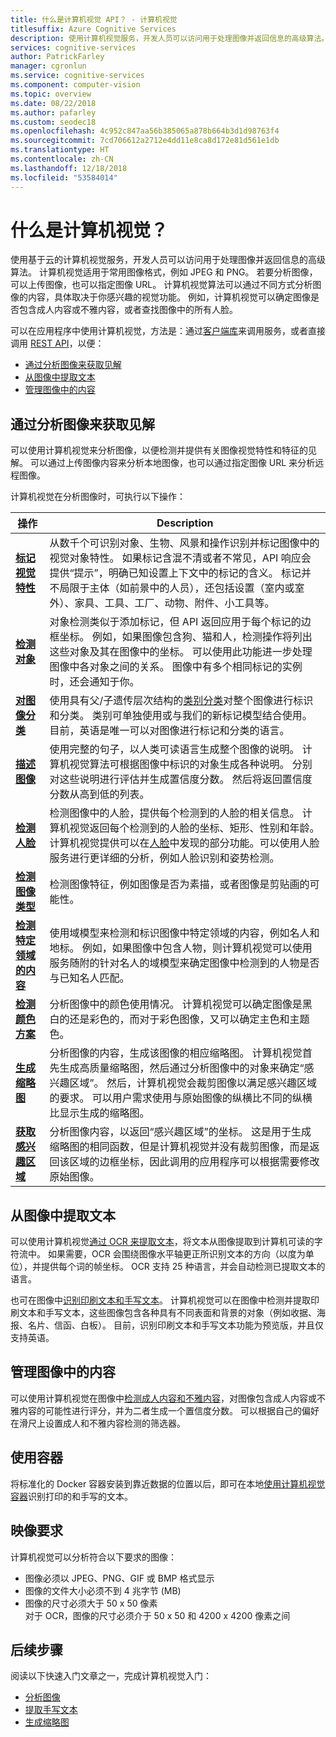 ```yaml
---
title: 什么是计算机视觉 API？ - 计算机视觉
titlesuffix: Azure Cognitive Services
description: 使用计算机视觉服务，开发人员可以访问用于处理图像并返回信息的高级算法。
services: cognitive-services
author: PatrickFarley
manager: cgronlun
ms.service: cognitive-services
ms.component: computer-vision
ms.topic: overview
ms.date: 08/22/2018
ms.author: pafarley
ms.custom: seodec18
ms.openlocfilehash: 4c952c847aa56b385065a878b664b3d1d98763f4
ms.sourcegitcommit: 7cd706612a2712e4dd11e8ca8d172e81d561e1db
ms.translationtype: HT
ms.contentlocale: zh-CN
ms.lasthandoff: 12/18/2018
ms.locfileid: "53584014"
---
```

# <a name="what-is-computer-vision"></a>什么是计算机视觉？

使用基于云的计算机视觉服务，开发人员可以访问用于处理图像并返回信息的高级算法。 计算机视觉适用于常用图像格式，例如 JPEG 和 PNG。 若要分析图像，可以上传图像，也可以指定图像 URL。 计算机视觉算法可以通过不同方式分析图像的内容，具体取决于你感兴趣的视觉功能。 例如，计算机视觉可以确定图像是否包含成人内容或不雅内容，或者查找图像中的所有人脸。

可以在应用程序中使用计算机视觉，方法是：通过[客户端库](quickstarts-sdk/csharp-analyze-sdk.md)来调用服务，或者直接调用 [REST API](vision-api-how-to-topics/howtocallvisionapi.md)，以便：

- [通过分析图像来获取见解](#analyzing-images-for-insight)
- [从图像中提取文本](#extracting-text-from-images)
- [管理图像中的内容](#moderating-content-in-images)

## <a name="analyzing-images-for-insight"></a>通过分析图像来获取见解

可以使用计算机视觉来分析图像，以便检测并提供有关图像视觉特性和特征的见解。 可以通过上传图像内容来分析本地图像，也可以通过指定图像 URL 来分析远程图像。

计算机视觉在分析图像时，可执行以下操作：

| 操作 | Description |
| ------ | ----------- |
|**[标记视觉特性](concept-tagging-images.md)**|从数千个可识别对象、生物、风景和操作识别并标记图像中的视觉对象特性。 如果标记含混不清或者不常见，API 响应会提供“提示”，明确已知设置上下文中的标记的含义。 标记并不局限于主体（如前景中的人员），还包括设置（室内或室外）、家具、工具、工厂、动物、附件、小工具等。|
|**[检测对象](concept-object-detection.md)**| 对象检测类似于添加标记，但 API 返回应用于每个标记的边框坐标。 例如，如果图像包含狗、猫和人，检测操作将列出这些对象及其在图像中的坐标。 可以使用此功能进一步处理图像中各对象之间的关系。 图像中有多个相同标记的实例时，还会通知于你。|
|**[对图像分类](concept-categorizing-images.md)**|使用具有父/子遗传层次结构的[类别分类](Category-Taxonomy.md)对整个图像进行标识和分类。 类别可单独使用或与我们的新标记模型结合使用。<br/>目前，英语是唯一可以对图像进行标记和分类的语言。|
|**[描述图像](concept-describing-images.md)**|使用完整的句子，以人类可读语言生成整个图像的说明。 计算机视觉算法可根据图像中标识的对象生成各种说明。 分别对这些说明进行评估并生成置信度分数。 然后将返回置信度分数从高到低的列表。|
|**[检测人脸](concept-detecting-faces.md)** |检测图像中的人脸，提供每个检测到的人脸的相关信息。 计算机视觉返回每个检测到的人脸的坐标、矩形、性别和年龄。<br/>计算机视觉提供可以在[人脸](/azure/cognitive-services/face/)中发现的部分功能。可以使用人脸服务进行更详细的分析，例如人脸识别和姿势检测。|
|**[检测图像类型](concept-detecting-image-types.md)**|检测图像特征，例如图像是否为素描，或者图像是剪贴画的可能性。|
|**[检测特定领域的内容](concept-detecting-domain-content.md)**|使用域模型来检测和标识图像中特定领域的内容，例如名人和地标。 例如，如果图像中包含人物，则计算机视觉可以使用服务随附的针对名人的域模型来确定图像中检测到的人物是否与已知名人匹配。|
|**[检测颜色方案](concept-detecting-color-schemes.md)**|分析图像中的颜色使用情况。 计算机视觉可以确定图像是黑白的还是彩色的，而对于彩色图像，又可以确定主色和主题色。|
|**[生成缩略图](concept-generating-thumbnails.md)**|分析图像的内容，生成该图像的相应缩略图。 计算机视觉首先生成高质量缩略图，然后通过分析图像中的对象来确定“感兴趣区域”。 然后，计算机视觉会裁剪图像以满足感兴趣区域的要求。 可以用户需求使用与原始图像的纵横比不同的纵横比显示生成的缩略图。|
|**[获取感兴趣区域](concept-generating-thumbnails.md#area-of-interest)**|分析图像内容，以返回“感兴趣区域”的坐标。 这是用于生成缩略图的相同函数，但是计算机视觉并没有裁剪图像，而是返回该区域的边框坐标，因此调用的应用程序可以根据需要修改原始图像。|

## <a name="extracting-text-from-images"></a>从图像中提取文本

可以使用计算机视觉[通过 OCR 来提取文本](concept-extracting-text-ocr.md)，将文本从图像提取到计算机可读的字符流中。 如果需要，OCR 会围绕图像水平轴更正所识别文本的方向（以度为单位），并提供每个词的帧坐标。 OCR 支持 25 种语言，并会自动检测已提取文本的语言。

也可在图像中[识别印刷文本和手写文本](concept-recognizing-text.md)。 计算机视觉可以在图像中检测并提取印刷文本和手写文本，这些图像包含各种具有不同表面和背景的对象（例如收据、海报、名片、信函、白板）。 目前，识别印刷文本和手写文本功能为预览版，并且仅支持英语。  

## <a name="moderating-content-in-images"></a>管理图像中的内容

可以使用计算机视觉在图像中[检测成人内容和不雅内容](concept-detecting-adult-content.md)，对图像包含成人内容或不雅内容的可能性进行评分，并为二者生成一个置信度分数。 可以根据自己的偏好在滑尺上设置成人和不雅内容检测的筛选器。

## <a name="using-containers"></a>使用容器

将标准化的 Docker 容器安装到靠近数据的位置以后，即可在本地[使用计算机视觉容器](computer-vision-how-to-install-containers.md)识别打印的和手写的文本。

## <a name="image-requirements"></a>映像要求

计算机视觉可以分析符合以下要求的图像：

- 图像必须以 JPEG、PNG、GIF 或 BMP 格式显示
- 图像的文件大小必须不到 4 兆字节 (MB)
- 图像的尺寸必须大于 50 x 50 像素  
  对于 OCR，图像的尺寸必须介于 50 x 50 和 4200 x 4200 像素之间

## <a name="next-steps"></a>后续步骤

阅读以下快速入门文章之一，完成计算机视觉入门：

- [分析图像](quickstarts-sdk/csharp-analyze-sdk.md)
- [提取手写文本](quickstarts-sdk/csharp-hand-text-sdk.md)
- [生成缩略图](quickstarts-sdk/csharp-thumb-sdk.md)
